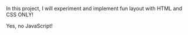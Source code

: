 In this project, I will experiment and implement fun layout with HTML and CSS ONLY!

Yes, no JavaScript!